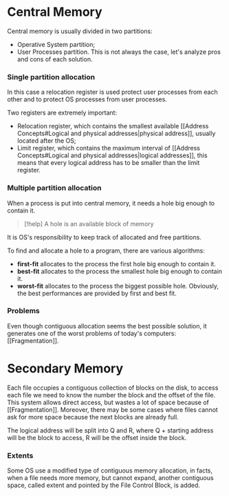 # Central Memory
Central memory is usually divided in two partitions:
- Operative System partition;
- User Processes partition.
This is not always the case, let's analyze pros and cons of each solution.
### Single partition allocation
In this case a relocation register is used protect user processes from each other and to protect OS processes from user processes. 

Two registers are extremely important:
- Relocation register, which contains the smallest available [[Address Concepts#Logical and physical addresses|physical address]], usually located after the OS;
- Limit register, which contains the maximum interval of [[Address Concepts#Logical and physical addresses|logical addresses]], this means that every logical address has to be smaller than the limit register.

### Multiple partition allocation
When a process is put into central memory, it needs a hole big enough to contain it.

> [!help]
> A hole is an available block of memory

It is OS's responsibility to keep track of allocated and free partitions.

To find and allocate a hole to a program, there are various algorithms:
- **first-fit** allocates to the process the first hole big enough to contain it.
- **best-fit** allocates to the process the smallest hole big enough to contain it.
- **worst-fit** allocates to the process the biggest possible hole.
Obviously, the best performances are provided by first and best fit.

### Problems
Even though contiguous allocation seems the best possible solution, it generates one of the worst problems of today's computers: [[Fragmentation]].

# Secondary Memory
Each file occupies a contiguous collection of blocks on the disk, to access each file we need to know the number the block and the offset of the file. This system allows direct access, but wastes a lot of space because of [[Fragmentation]]. Moreover, there may be some cases where files cannot ask for more space because the next blocks are already full.

The logical address will be split into Q and R, where Q + starting address will be the block to access, R will be the offset inside the block.
### Extents
Some OS use a modified type of contiguous memory allocation, in facts, when a file needs more memory, but cannot expand, another contiguous space, called extent and pointed by the File Control Block, is added.